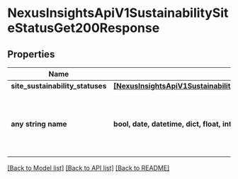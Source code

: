# NexusInsightsApiV1SustainabilitySiteStatusGet200Response


## Properties
Name | Type | Description | Notes
------------ | ------------- | ------------- | -------------
**site_sustainability_statuses** | [**[NexusInsightsApiV1SustainabilitySiteStatusGet200ResponseSiteSustainabilityStatusesInner]**](NexusInsightsApiV1SustainabilitySiteStatusGet200ResponseSiteSustainabilityStatusesInner.md) |  | [optional] 
**any string name** | **bool, date, datetime, dict, float, int, list, str, none_type** | any string name can be used but the value must be the correct type | [optional]

[[Back to Model list]](../README.md#documentation-for-models) [[Back to API list]](../README.md#documentation-for-api-endpoints) [[Back to README]](../README.md)


